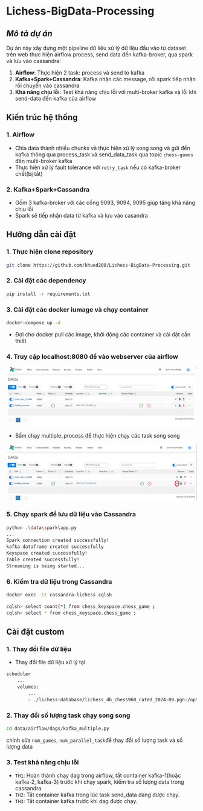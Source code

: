 # Lichess-BigData-Processing

## *Mô tả dự án*

Dự án này xây dựng một pipeline dữ liệu xử lý dữ liệu đầu vào từ dataset trên web thực hiện airflow process, send data đến kafka-broker, qua spark và lưu vào cassandra:
1. **Airflow**: Thực hiện 2 task: process và send to kafka
2. **Kafka+Spark+Cassandra**: Kafka nhận các message, rồi spark tiếp nhận rồi chuyển vào cassandra
3. **Khả năng chịu lỗi**: Test khả năng chịu lỗi với multi-broker kafka và lỗi khi send-data đến kafka của airflow

## **Kiến trúc hệ thống**
### **1. Airflow**
- Chia data thành nhiều chunks và thực hiện xử lý song song và gửi đến kafka thông qua process_task và send_data_task qua topic `chess-games` đến multi-broker kafka
- Thực hiện xử lý fault tolerance với `retry_task` nếu có kafka-broker chết(bị tắt)
### **2. Kafka+Spark+Cassandra**
- Gồm 3 kafka-broker với các cổng 9093, 9094, 9095 giúp tăng khả năng chịu lỗi
- Spark sẽ tiếp nhận data từ kafka và lưu vào casandra

## **Hướng dẫn cài đặt**
### **1. Thực hiện clone repository**
```bash
git clone https://github.com/khued200/Lichess-BigData-Processing.git
```
### **2. Cài đặt các dependency**
```bash
pip install -r requirements.txt
```
### **3. Cài đặt các docker iumage và chạy container**
```bash
docker-compose up -d
```
- Đợi cho docker pull các image, khởi động các container và cài đặt cần thiết

### **4. Truy cập localhost:8080 để vào webserver của airflow**
![alt text](image/airflow.png)
- Bấm chạy multiple_process để thực hiện chạy các task song song

![alt text](image/running_dag.png)

### **5. Chạy spark để lưu dữ liệu vào Cassandra**
```bash
python .\data\spark\app.py 
...
Spark connection created successfully!
kafka dataframe created successfully
Keyspace created successfully!
Table created successfully!
Streaming is being started...
```

### **6. Kiểm tra dữ liệu trong Cassandra**
```bash
docker exec -it cassandra-lichess cqlsh
```

```bash
cqlsh> select count(*) from chess_keyspace.chess_game ;
cqlsh> select * from chess_keyspace.chess_game ;
```

## **Cài đặt custom**
### **1. Thay đổi file dữ liệu**
- Thay đổi file dữ liệu xử lý tại 
```bash
scheduler
    ...
    volumes:
        ...
        - ./lichess-database/lichess_db_chess960_rated_2024-09.pgn:/opt/airflow/lichess_db_chess960_rated_2024-09.pgn
```
### **2. Thay đổi số lượng task chạy song song**
```bash
cd data/airflow/dags/kafka_multiple.py
```
chỉnh sửa `num_games`, `num_parallel_task`để thay đổi số lượng task và số lượng data

### **3. Test khả năng chịu lỗi**
- `TH1`: Hoàn thành chạy dag trong airflow, tắt container kafka-1(hoặc kafka-2, kafka-3) trước khi chạy spark, kiểm tra số lượng data trong cassandra
- `TH2`: Tắt container kafka trong lúc task send_data đang được chạy.
- `TH3`: Tắt container kafka trước khi dag được chạy.